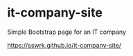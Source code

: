 # it-company-site
Simple Bootstrap page for an IT company

https://sswrk.github.io/it-company-site/

